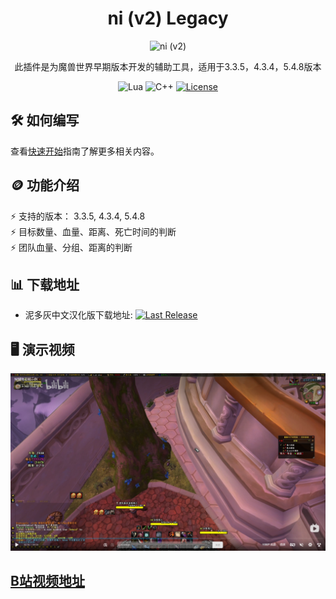 <!-- markdownlint-disable MD004 MD033 -->
<div align="center">

# ni (v2) Legacy

<img src="https://github.com/yhn21/yhn21/raw/main/docs/_media/logo.png" alt="ni (v2)">

此插件是为魔兽世界早期版本开发的辅助工具，适用于3.3.5，4.3.4，5.4.8版本

![Lua](https://img.shields.io/badge/Lua-2C2D72?style=flat-squaree&logo=lua&logoColor=white)
![C++](https://img.shields.io/badge/C%2B%2B-00599C?style=flat-squaree&logo=c%2B%2B&logoColor=white)
[![License](https://img.shields.io/github/license/darhanger/ni?style=flat-square)](https://github.com/darhanger/ni/blob/main/License) 

</div>

##  🛠️ 如何编写

查看[快速开始](https://github.com/yhn21/yhn21/getting-started/quickstart)指南了解更多相关内容。

##  🪙 功能介绍

⚡️ 支持的版本： 3.3.5, 4.3.4, 5.4.8 <br>
⚡️ 目标数量、血量、距离、死亡时间的判断<br>
⚡️ 团队血量、分组、距离的判断<br>


## 📊 下载地址

* 泥多灰中文汉化版下载地址: [![Last Release](https://img.shields.io/github/v/release/darhanger/ni?style=flat-square)](https://gitee.com/smallzyc/smallzyc/raw/main/exe/NI.v0.0.62.zip)

## 🖥️ 演示视频

![输入图片说明](https://github.com/yhn21/yhn21/raw/main/docs/_media/zhanshi.jpg)


## [B站视频地址](http://player.bilibili.com/player.html?aid=453714133&bvid=BV1X5411i7mh&cid=1402855674&p=1)
